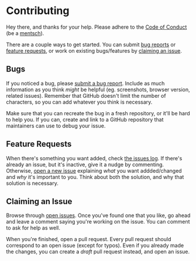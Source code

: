 # Contributing
Hey there, and thanks for your help. Please adhere to the [Code of Conduct][CoC] (be a [mentsch](https://www.merriam-webster.com/dictionary/mensch)).

There are a couple ways to get started. You can submit [bug reports](#bugs) or [feature requests](#feature-requests), or work on existing bugs/features by [claiming an issue](#claiming-an-issue).

## Bugs
If you noticed a bug, please [submit a bug report][new_issue]. Include as much information as you think _might_ be helpful (eg. screenshots, browser version, related issues). Remember that GitHub doesn't limit the number of characters, so you can add whatever you think is necessary.

Make sure that you can recreate the bug in a fresh repository, or it'll be hard to help you. If you can, create and link to a GitHub repository that maintainers can use to debug your issue.

## Feature Requests
When there's something you want added, check [the issues log][issue_log]. If there's already an issue, but it's inactive, give it a nudge by commenting. Otherwise, [open a new issue][new_issue] explaining _what_ you want addded/changed and _why_ it's important to you. Think about both the solution, and why that solution is necessary.

## Claiming an Issue
Browse through [open issues][issue_log]. Once you've found one that you like, go ahead and leave a comment saying you're working on the issue. You can comment to ask for help as well.

When you're finished, open a pull request. Every pull request should correspond to an open issue (except for typos). Even if you already made the changes, you can create a _draft_ pull request instead, and open an issue.

[issue_log]: ./issues
[new_issue]: ./issues/new/choose
[CoC]: https://github.com/binyamin/.github/blob/master/.github/CODE_OF_CONDUCT.md
